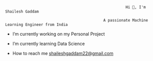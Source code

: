                                                           Hi 👋, I'm Shailesh Gaddam

                                                A passionate Machine Learning Engineer from India
-  I’m currently working on my Personal Project

-  I’m currently learning Data Science
- How to reach me shaileshgaddam22@gmail.com



<!---
shailesh2210/shailesh2210 is a ✨ special ✨ repository because its `README.md` (this file) appears on your GitHub profile.
You can click the Preview link to take a look at your changes.
--->

